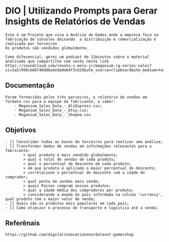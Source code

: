 
# DIO | Utilizando Prompts para Gerar Insights de Relatórios de Vendas

    Este é um Projeto que visa a Análise de Dados onde a empresa foca na fabricação de consoles deixando  a distribuição e comercialização é realizada por terceiros.
    Os produtos são vendidos globalmente.

    Como difecencial, gerei um podcast de 12minutos sobre o material analisado que compartilho com vocês neste link https://soundcloud.com/renato-s-melo-jr/meganium-rg-series-sales?si=2a5c999cb68740d88a4e9a9e64f3c629&utm_source=clipboard&utm_medium=text&utm_campaign=social_sharing



## Documentação
    Foram fornecidas pelos três parceiros, o relatório de vendas em formato csv para a equipe da fabricante, a saber:
        - Meganium_Sales_Data_-_AliExpress.csv;
        - Meganium_Sales_Data_-_Etsy.csv;
        - Meganium_Sales_Data_-_Shopee.csv



## Objetivos
    - [] Consolidar todas as bases de terceiros para realizar uma análise;
    - [] Transformar dados de vendas em informações relevantes para a fabricante:
            > qual produto é mais vendido globalmente;
            > qual o total de vendas de cada produto;
            > qual o percentual de desconto em cada produto;
            > em que produto é aplicado o maior percentual de desconto;
            > correlacione o percentual de desconto com a idade do comprador;
            > qual ponto de vendas mais vende;
            > quais Paises compram nossos produtos;
            > qual a idade média dos compradores por produto;
            > considerando a moeda do país informada na coluna 'currency', qual produto tem o maior valor de venda;
    - [] Quais são os produtos mais populares em cada país;
    - [] Como otimizar o processo de transporte e logística até a venda;



## Referênais
    https://github.com/digitalinnovationone/dataset-gamesshop